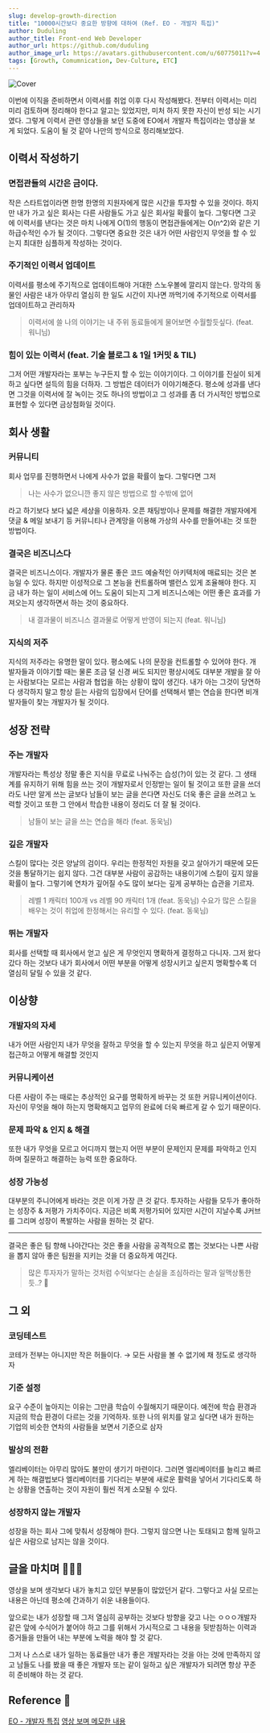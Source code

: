 ```yaml
---
slug: develop-growth-direction
title: "10000시간보다 중요한 방향에 대하여 (Ref. EO - 개발자 특집)"
author: Duduling
author_title: Front-end Web Developer
author_url: https://github.com/duduling
author_image_url: https://avatars.githubusercontent.com/u/60775011?v=4
tags: [Growth, Comumnication, Dev-Culture, ETC]
---
```


![Cover](https://til.duduling.dev/image/https%3A%2F%2Fs3-us-west-2.amazonaws.com%2Fsecure.notion-static.com%2Fcc0aa1d9-7898-4523-922f-a720e37506e1%2FUntitled.png?table=block&id=5b8e5327-3eb2-47c2-956e-00a524e85b26&spaceId=8259e9c1-b7e6-4ae4-9d6b-d6e45ea177ce&width=2000&userId=&cache=v2)

이번에 이직을 준비하면서 이력서를 취업 이후 다시 작성해봤다. 전부터 이력서는 미리미리 검토하며 정리해야 한다고 알고는 있었지만, 미처 하지 못한 자신이 반성 되는 시기였다. 그렇게 이력서 관련 영상들을 보던 도중에 EO에서 개발자 특집이라는 영상을 보게 되었다. 도움이 될 것 같아 나만의 방식으로 정리해보았다.

## 이력서 작성하기

### 면접관들의 시간은 금이다.

작은 스타트업이라면 한명 한명의 지원자에게 많은 시간을 투자할 수 있을 것이다. 하지만 내가 가고 싶은 회사는 다른 사람들도 가고 싶은 회사일 확률이 높다. 그렇다면 그곳에 이력서를 낸다는 것은 마치 나에게 O(1)의 행동이 면접관들에게는 O(n^2)와 같은 기하급수적인 수가 될 것이다. 그렇다면 중요한 것은 내가 어떤 사람인지 무엇을 할 수 있는지 최대한 심플하게 작성하는 것이다.

### 주기적인 이력서 업데이트

이력서를 평소에 주기적으로 업데이트해야 거대한 스노우볼에 깔리지 않는다. 망각의 동물인 사람은 내가 아무리 열심히 한 일도 시간이 지나면 까먹기에 주기적으로 이력서를 업데이트하고 관리하자

> 이력서에 쓸 나의 이야기는 내 주위 동료들에게 물어보면 수월할듯싶다. (feat. 워니님)

### 힘이 있는 이력서 (feat. 기술 블로그 & 1일 1커밋 & TIL)

그저 어떤 개발자라는 포부는 누구든지 할 수 있는 이야기이다. 그 이야기를 진실이 되게 하고 싶다면 설득의 힘을 더하자. 그 방법은 데이터가 이야기해준다. 평소에 성과를 낸다면 그것을 이력서에 잘 녹이는 것도 하나의 방법이고 그 성과를 좀 더 가시적인 방법으로 표현할 수 있다면 금상첨화일 것이다.

## 회사 생활

### 커뮤니티

회사 업무를 진행하면서 나에게 사수가 없을 확률이 높다. 그렇다면 그저

> 나는 사수가 없으니깐 좋지 않은 방법으로 할 수밖에 없어

라고 하기보다 보다 넓은 세상을 이용하자. 오픈 채팅방이나 문제를 해결한 개발자에게 댓글 & 메일 보내기 등 커뮤니티나 관계망을 이용해 가상의 사수를 만들어내는 것 또한 방법이다.

### 결국은 비즈니스다

결국은 비즈니스이다. 개발자가 물론 좋은 코드 예술적인 아키텍처에 매료되는 것은 본능일 수 있다. 하지만 이성적으로 그 본능을 컨트롤하며 밸런스 있게 조율해야 한다. 지금 내가 하는 일이 서비스에 어느 도움이 되는지 그게 비즈니스에는 어떤 좋은 효과를 가져오는지 생각하면서 하는 것이 중요하다.

> 내 결과물이 비즈니스 결과물로 어떻게 반영이 되는지 (feat. 워니님)

### 지식의 저주

지식의 저주라는 유명한 말이 있다. 평소에도 나의 문장을 컨트롤할 수 있어야 한다. 개발자들과 이야기할 때는 물론 조금 덜 신경 써도 되지만 평상시에도 대부분 개발을 잘 아는 사람보다는 모르는 사람과 협업을 하는 상황이 많이 생긴다. 내가 아는 그것이 당연하다 생각하지 말고 항상 듣는 사람의 입장에서 단어를 선택해서 뱉는 연습을 한다면 비개발자들이 찾는 개발자가 될 것이다.

## 성장 전략

### 주는 개발자

개발자라는 특성상 정말 좋은 지식을 무료로 나눠주는 습성(?)이 있는 것 같다. 그 생태계를 유지하기 위해 힘을 쓰는 것이 개발자로서 인정받는 일이 될 것이고 또한 글을 쓰더라도 나만 알게 쓰는 글보다 남들이 보는 글을 쓴다면 자신도 더욱 좋은 글을 쓰려고 노력할 것이고 또한 그 안에서 학습한 내용이 정리도 더 잘 될 것이다.

> 남들이 보는 글을 쓰는 연습을 해라 (feat. 동욱님)

### 깊은 개발자

스킬이 많다는 것은 양날의 검이다. 우리는 한정적인 자원을 갖고 살아가기 때문에 모든 것을 통달하기는 쉽지 않다. 그건 대부분 사람이 공감하는 내용이기에 스킬이 깊지 않을 확률이 높다. 그렇기에 연차가 깊어질 수도 많이 보다는 깊게 공부하는 습관을 기르자.

> 레벨 1 캐릭터 100개 vs 레벨 90 캐릭터 1개 (feat. 동욱님)
> 수요가 많은 스킬을 배우는 것이 취업에 한정해서는 유리할 수 있다. (feat. 동욱님)

### 뛰는 개발자

회사를 선택할 때 회사에서 얻고 싶은 게 무엇인지 명확하게 결정하고 다니자. 그저 왔다 갔다 하는 것보다 내가 회사에서 어떤 부분을 어떻게 성장시키고 싶은지 명확할수록 더 열심히 달릴 수 있을 것 같다.

## 이상향

### 개발자의 자세

내가 어떤 사람인지 내가 무엇을 잘하고 무엇을 할 수 있는지 무엇을 하고 싶은지 어떻게 접근하고 어떻게 해결할 것인지

### 커뮤니케이션

다른 사람이 주는 때로는 추상적인 요구를 명확하게 바꾸는 것 또한 커뮤니케이션이다. 자신이 무엇을 해야 하는지 명확해지고 업무의 완료에 더욱 빠르게 갈 수 있기 때문이다.

### 문제 파악 & 인지 & 해결

또한 내가 무엇을 모르고 어디까지 했는지 어떤 부분이 문제인지 문제를 파악하고 인지하며 질문하고 해결하는 능력 또한 중요하다.

### 성장 가능성

대부분의 주니어에게 바라는 것은 이게 가장 큰 것 같다. 투자하는 사람들 모두가 좋아하는 성장주 & 저평가 가치주이다. 지금은 비록 저평가되어 있지만 시간이 지날수록 J커브를 그리며 성장이 폭발하는 사람을 원하는 것 같다.

---

결국은 좋은 팀 향해 나아간다는 것은 좋을 사람을 공격적으로 뽑는 것보다는 나쁜 사람을 뽑지 않아 좋은 팀원을 지키는 것을 더 중요하게 여긴다.

> 많은 투자자가 말하는 것처럼 수익보다는 손실을 조심하라는 말과 일맥상통한 듯..? 🤔

## 그 외

### 코딩테스트

코테가 전부는 아니지만 작은 허들이다. → 모든 사람을 볼 수 없기에 채 정도로 생각하자

### 기준 설정

요구 수준이 높아지는 이유는 그만큼 학습이 수월해지기 때문이다. 예전에 학습 환경과 지금의 학습 환경이 다르는 것을 기억하자. 또한 나의 위치를 알고 싶다면 내가 원하는 기업의 비슷한 연차의 사람들을 보면서 기준으로 삼자

### 발상의 전환

엘리베이터는 아무리 많아도 불만이 생기기 마련이다. 그러면 엘리베이터를 늘리고 빠르게 하는 해결법보다 엘리베이터를 기다리는 부분에 새로운 활력을 넣어서 기다리도록 하는 상황을 연출하는 것이 자원이 훨씬 적게 소모될 수 있다.

### 성장하지 않는 개발자

성장을 하는 회사 그에 맞춰서 성장해야 한다. 그렇지 않으면 나는 토태되고 함께 일하고 싶은 사람으로 남지는 않을 것이다.

## 글을 마치며 👋🏻👀

영상을 보며 생각보다 내가 놓치고 있던 부분들이 많았던거 같다. 그렇다고 사실 모르는 내용은 아닌데 평소에 간과하기 쉬운 내용들이다.

앞으로는 내가 성장할 때 그저 열심히 공부하는 것보다 방향을 갖고 나는 ㅇㅇㅇ개발자 같은 앞에 수식어가 붙어야 하고 그를 위해서 가시적으로 그 내용을 뒷받침하는 이력과 증거들을 만들어 내는 부분에 노력을 해야 할 것 같다.

그저 나 스스로 내가 일하는 동료들만 내가 좋은 개발자라는 것을 아는 것에 만족하지 않고 남들도 나를 봤을 때 좋은 개발자 또는 같이 일하고 싶은 개발자가 되려면 항상 꾸준히 준비해야 하는 것 같다.

## Reference 📎

[EO - 개발자 특집](https://youtube.com/playlist?list=PLw8XOC49PHtRM09wb8g2cG0iWxf6y9ek2)
[영상 보며 메모한 내용](https://til.duduling.dev/WIL-22-09-12-22-09-18-ING-ce56f0dc7ecb4cde928a497361a6e092#0214a555df664808976141c6c8bc58b7)
